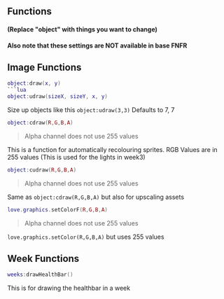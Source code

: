 ## Functions

#### (Replace "object" with things you want to change)
#### Also note that these settings are NOT available in base FNFR
## Image Functions
```lua
object:draw(x, y)
```lua
object:udraw(sizeX, sizeY, x, y)
```
Size up objects like this `object:udraw(3,3)`
Defaults to 7, 7

```lua
object:cdraw(R,G,B,A)
```
> Alpha channel does not use 255 values

This is a function for automatically recolouring sprites. RGB Values are in 255 values
(This is used for the lights in week3)

```lua
object:cudraw(R,G,B,A)
```
> Alpha channel does not use 255 values

Same as `object:cdraw(R,G,B,A)` but also for upscaling assets

```lua
love.graphics.setColorF(R,G,B,A)
```
> Alpha channel does not use 255 values

`love.graphics.setColor(R,G,B,A)` but uses 255 values

## Week Functions

```lua
weeks:drawHealthBar()
```
This is for drawing the healthbar in a week
